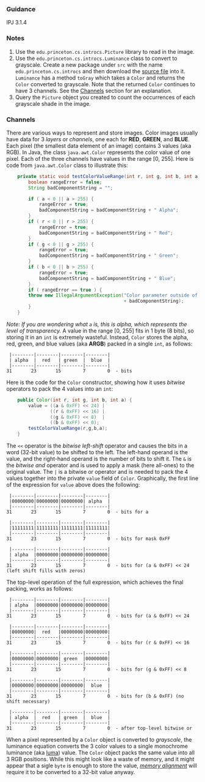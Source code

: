 ### Guidance 
IPJ 3.1.4

### Notes

1. Use the `edu.princeton.cs.introcs.Picture` library to read in the image.
2. Use the `edu.princeton.cs.introcs.Luminance` class to convert to grayscale. Create a new package under `src` with the name `edu.princeton.cs.introcs` and then download the [source file](https://introcs.cs.princeton.edu/java/31datatype/Luminance.java) into it. `Luminance` has a method `toGray` which takes a `Color` and returns the `Color` converted to grayscale. Note that the returned `Color` continues to have 3 channels. See the [Channels](#channels) section for an explanation.
3. Query the `Picture` object you created to count the occurrences of each grayscale shade in the image.

### Channels

There are various ways to represent and store images. Color images usually have data for 3 _layers_ or _channels_, one each for **RED**, **GREEN**, and **BLUE**. Each pixel (the smallest data element of an image) contains 3 values (aka RGB). In Java, the class `java.awt.Color` represents the color value of one pixel. Each of the three channels have values in the range [0, 255]. Here is code from `java.awt.Color` class to illustrate this:
```java
    private static void testColorValueRange(int r, int g, int b, int a) {
        boolean rangeError = false;
        String badComponentString = "";

        if ( a < 0 || a > 255) {
            rangeError = true;
            badComponentString = badComponentString + " Alpha";
        }
        if ( r < 0 || r > 255) {
            rangeError = true;
            badComponentString = badComponentString + " Red";
        }
        if ( g < 0 || g > 255) {
            rangeError = true;
            badComponentString = badComponentString + " Green";
        }
        if ( b < 0 || b > 255) {
            rangeError = true;
            badComponentString = badComponentString + " Blue";
        }
        if ( rangeError == true ) {
        throw new IllegalArgumentException("Color parameter outside of expected range:"
                                           + badComponentString);
        }
    }
```
_Note: If you are wondering what `a` is, this is _alpha_, which represents the level of transparency._
A value in the range [0, 255] fits in 1 byte (8 bits), so storing it in an `int` is extremely wasteful. Instead, `Color` stores the alpha, red, green, and blue values (aka **ARGB**) packed in a single `int`, as follows:
```
 |--------|--------|--------|--------|
 | alpha  |  red   | green  |  blue  |
 |--------|--------|--------|--------|
31       23       15        7        0  - bits
```
Here is the code for the `Color` constructor, showing how it uses _bitwise_ operators to pack the 4 values into an `int`:
```java
    public Color(int r, int g, int b, int a) {
        value = ((a & 0xFF) << 24) |
                ((r & 0xFF) << 16) |
                ((g & 0xFF) << 8)  |
                ((b & 0xFF) << 0);
        testColorValueRange(r,g,b,a);
    }
```
The `<<` operator is the _bitwise left-shift_ operator and causes the bits in a word (32-bit value) to be shifted to the left. The left-hand operand is the value, and the right-hand operand is the number of bits to shift it. The `&` is the _bitwise and_ operator and is used to apply a mask (here all-ones) to the original value. The `|` is a bitwise or operator and is needed to pack the 4 values together into the private `value` field of `Color`. Graphically, the first line of the expression for `value` above does the following:
```
 |--------|--------|--------|--------|
 |00000000|00000000|00000000| alpha  |
 |--------|--------|--------|--------|
31       23       15        7        0  - bits for a

 |--------|--------|--------|--------|
 |11111111|11111111|11111111|11111111|
 |--------|--------|--------|--------|
31       23       15        7        0  - bits for mask 0xFF

 |--------|--------|--------|--------|
 | alpha  |00000000|00000000|00000000|
 |--------|--------|--------|--------|
31       23       15        7        0  - bits for (a & 0xFF) << 24 (left shift fills with zeros)
```
The top-level operation of the full expression, which achieves the final packing, works as follows:
```
 |--------|--------|--------|--------|
 | alpha  |00000000|00000000|00000000|
 |--------|--------|--------|--------|
31       23       15        7        0  - bits for (a & 0xFF) << 24

 |--------|--------|--------|--------|
 |00000000|  red   |00000000|00000000|
 |--------|--------|--------|--------|
31       23       15        7        0  - bits for (r & 0xFF) << 16

 |--------|--------|--------|--------|
 |00000000|00000000| green  |00000000|
 |--------|--------|--------|--------|
31       23       15        7        0  - bits for (g & 0xFF) << 8

 |--------|--------|--------|--------|
 |00000000|00000000|00000000|  blue  |
 |--------|--------|--------|--------|
31       23       15        7        0  - bits for (b & 0xFF) (no shift necessary)

 |--------|--------|--------|--------|
 | alpha  |  red   | green  |  blue  |
 |--------|--------|--------|--------|
31       23       15        7        0  - after top-level bitwise or
```

When a pixel represented by a `Color` object is converted to _grayscale_, the luminance equation converts the 3 color values to a single monochrome luminance (aka [luma](https://en.wikipedia.org/wiki/Luma_(video))) value. The `Color` object packs the same value into all 3 RGB positions. While this might look like a waste of memory, and it might appear that a sigle `byte` is enough to store the value, [_memory alignment_](https://www.ibm.com/developerworks/library/pa-dalign/) will require it to be converted to a 32-bit value anyway.
